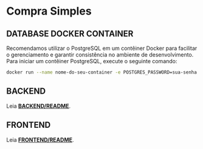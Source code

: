 # Compra Simples

## **DATABASE DOCKER CONTAINER**

Recomendamos utilizar o PostgreSQL em um contêiner Docker para facilitar o gerenciamento e garantir consistência no ambiente de desenvolvimento. Para iniciar um contêiner PostgreSQL, execute o seguinte comando:

```bash
docker run --name nome-do-seu-container -e POSTGRES_PASSWORD=sua-senha -p 5432:5432 -d postgres
```

## **BACKEND**

Leia [**BACKEND/README**](https://github.com/Kruceo/compra-simples/tree/main/backend/README.md).

## **FRONTEND**

Leia [**FRONTEND/README**](https://github.com/Kruceo/compra-simples/tree/main/frontend/README.md).
